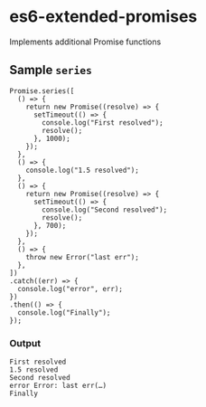 # es6-extended-promises
Implements additional Promise functions

## Sample `series`
```
Promise.series([
  () => {
    return new Promise((resolve) => {
      setTimeout(() => {
        console.log("First resolved");
        resolve();
      }, 1000);
    });
  },
  () => {
    console.log("1.5 resolved");
  },
  () => {
    return new Promise((resolve) => {
      setTimeout(() => {
        console.log("Second resolved");
        resolve();
      }, 700);
    });
  },
  () => {
    throw new Error("last err");
  },
])
.catch((err) => {
  console.log("error", err);
})
.then(() => {
  console.log("Finally");
});
```
### Output
```
First resolved
1.5 resolved
Second resolved
error Error: last err(…)
Finally
```
